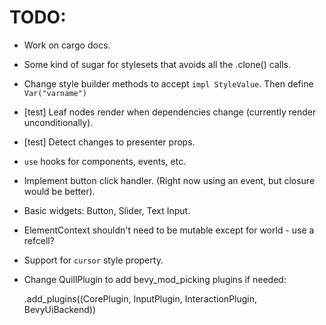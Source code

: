 # TODO:

* Work on cargo docs.
* Some kind of sugar for stylesets that avoids all the .clone() calls.
* Change style builder methods to accept `impl StyleValue`. Then define `Var("varname")`
* [test] Leaf nodes render when dependencies change (currently render unconditionally).
* [test] Detect changes to presenter props.
* `use` hooks for components, events, etc.
* Implement button click handler. (Right now using an event, but closure would be better).
* Basic widgets: Button, Slider, Text Input.
* ElementContext shouldn't need to be mutable except for world - use a refcell?
* Support for `cursor` style property.
* Change QuillPlugin to add bevy_mod_picking plugins if needed:

    .add_plugins((CorePlugin, InputPlugin, InteractionPlugin, BevyUiBackend))

